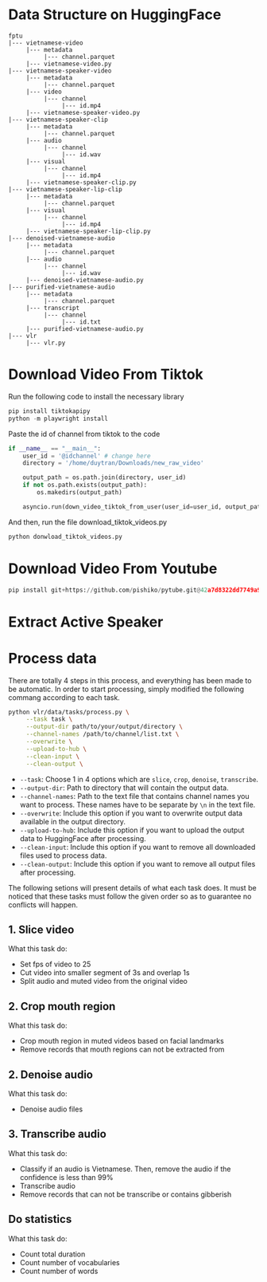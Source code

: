 # Data Structure on HuggingFace
```
fptu
|--- vietnamese-video
     |--- metadata
          |--- channel.parquet
     |--- vietnamese-video.py
|--- vietnamese-speaker-video
     |--- metadata
          |--- channel.parquet
     |--- video
          |--- channel
               |--- id.mp4
     |--- vietnamese-speaker-video.py
|--- vietnamese-speaker-clip
     |--- metadata
          |--- channel.parquet
     |--- audio
          |--- channel
               |--- id.wav
     |--- visual
          |--- channel
               |--- id.mp4
     |--- vietnamese-speaker-clip.py
|--- vietnamese-speaker-lip-clip
     |--- metadata
          |--- channel.parquet
     |--- visual
          |--- channel
               |--- id.mp4
     |--- vietnamese-speaker-lip-clip.py
|--- denoised-vietnamese-audio
     |--- metadata
          |--- channel.parquet
     |--- audio
          |--- channel
               |--- id.wav
     |--- denoised-vietnamese-audio.py
|--- purified-vietnamese-audio
     |--- metadata
          |--- channel.parquet
     |--- transcript
          |--- channel
               |--- id.txt
     |--- purified-vietnamese-audio.py
|--- vlr
     |--- vlr.py
```

# Download Video From Tiktok
Run the following code to install the necessary library
```python
pip install tiktokapipy
python -m playwright install
```
Paste the id of channel from tiktok to the code
```python
if __name__ == "__main__":
    user_id = '@idchannel' # change here
    directory = '/home/duytran/Downloads/new_raw_video'

    output_path = os.path.join(directory, user_id)
    if not os.path.exists(output_path):
        os.makedirs(output_path)

    asyncio.run(down_video_tiktok_from_user(user_id=user_id, output_path=output_path))
```
And then, run the file download_tiktok_videos.py
```python
python donwload_tiktok_videos.py
```

# Download Video From Youtube
```python
pip install git+https://github.com/pishiko/pytube.git@42a7d8322dd7749a9e950baf6860d115bbeaedfc
```
# Extract Active Speaker

# Process data
There are totally 4 steps in this process, and everything has been made to be automatic. In order to start processing, simply modified the following commang according to each task.
```bash
python vlr/data/tasks/process.py \
     --task task \
     --output-dir path/to/your/output/directory \
     --channel-names /path/to/channel/list.txt \
     --overwrite \
     --upload-to-hub \
     --clean-input \
     --clean-output \
```
* `--task`: Choose 1 in 4 options which are `slice`, `crop`, `denoise`, `transcribe`.
* `--output-dir`: Path to directory that will contain the output data.
* `--channel-names`: Path to the text file that contains channel names you want to process. These names have to be separate by `\n` in the text file.
* `--overwrite`: Include this option if you want to overwrite output data available in the output directory.
* `--upload-to-hub`: Include this option if you want to upload the output data to HuggingFace after processing.
* `--clean-input`: Include this option if you want to remove all downloaded files used to process data.
* `--clean-output`: Include this option if you want to remove all output files after processing.

The following setions will present details of what each task does. It must be noticed that these tasks must follow the given order so as to guarantee no conflicts will happen.

## 1. Slice video
What this task do:
* Set fps of video to 25
* Cut video into smaller segment of 3s and overlap 1s
* Split audio and muted video from the original video

## 2. Crop mouth region
What this task do:
* Crop mouth region in muted videos based on facial landmarks
* Remove records that mouth regions can not be extracted from

## 2. Denoise audio
What this task do:
* Denoise audio files

## 3. Transcribe audio
What this task do:
* Classify if an audio is Vietnamese. Then, remove the audio if the confidence is less than 99%
* Transcribe audio
* Remove records that can not be transcribe or contains gibberish

## Do statistics
What this task do:
* Count total duration
* Count number of vocabularies
* Count number of words
